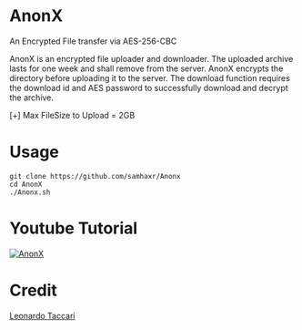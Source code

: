 # AnonX
An Encrypted File transfer via AES-256-CBC

AnonX is an encrypted file uploader and downloader. The uploaded archive lasts for one week and shall remove from the server. 
AnonX encrypts the directory before uploading it to the server. The download function requires the download id and AES password to successfully download and decrypt the archive.

[+] Max FileSize to Upload = 2GB

# Usage
```
git clone https://github.com/samhaxr/Anonx
cd AnonX
./Anonx.sh
```

# Youtube Tutorial
[![AnonX](Anonx.png)](https://youtu.be/r2GrmcZxGV4)

# Credit

<a href="https://github.com/iamleot" >Leonardo Taccari
</a>
